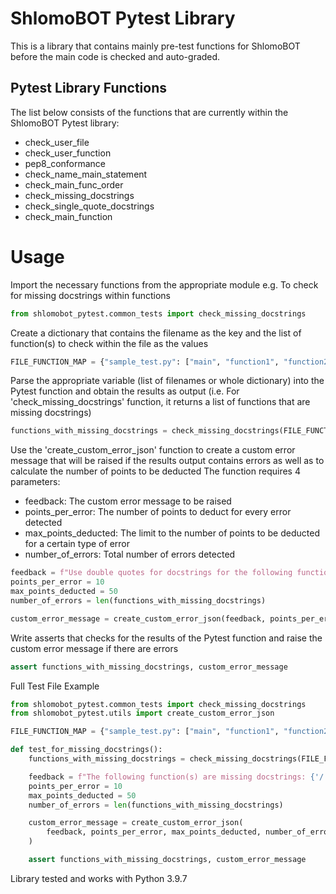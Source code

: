 # ShlomoBOT Pytest Library
This is a library that contains mainly pre-test functions for ShlomoBOT before the main code is checked and auto-graded.

## Pytest Library Functions
The list below consists of the functions that are currently within the ShlomoBOT Pytest library:
* check_user_file
* check_user_function
* pep8_conformance
* check_name_main_statement
* check_main_func_order
* check_missing_docstrings
* check_single_quote_docstrings
* check_main_function

# Usage
Import the necessary functions from the appropriate module
e.g. To check for missing docstrings within functions
```python
from shlomobot_pytest.common_tests import check_missing_docstrings
```

Create a dictionary that contains the filename as the key and the list of function(s) to check within the file as the values
```python
FILE_FUNCTION_MAP = {"sample_test.py": ["main", "function1", "function2"]}
```

Parse the appropriate variable (list of filenames or whole dictionary) into the Pytest function and obtain the results as output (i.e. For 'check_missing_docstrings' function, it returns a list of functions that are missing docstrings)
```python
functions_with_missing_docstrings = check_missing_docstrings(FILE_FUNCTION_MAP)
```

Use the 'create_custom_error_json' function to create a custom error message that will be raised if the results output contains errors as well as to calculate the number of points to be deducted
The function requires 4 parameters:
* feedback: The custom error message to be raised
* points_per_error: The number of points to deduct for every error detected
* max_points_deducted: The limit to the number of points to be deducted for a certain type of error
* number_of_errors: Total number of errors detected
```python
feedback = f"Use double quotes for docstrings for the following function(s): {'/'.join(functions_with_missing_docstrings)}!"
points_per_error = 10
max_points_deducted = 50
number_of_errors = len(functions_with_missing_docstrings)

custom_error_message = create_custom_error_json(feedback, points_per_error, max_points_deducted, number_of_errors)
```

Write asserts that checks for the results of the Pytest function and raise the custom error message if there are errors
```python
assert functions_with_missing_docstrings, custom_error_message
```

Full Test File Example
```python
from shlomobot_pytest.common_tests import check_missing_docstrings
from shlomobot_pytest.utils import create_custom_error_json

FILE_FUNCTION_MAP = {"sample_test.py": ["main", "function1", "function2"]}

def test_for_missing_docstrings():
    functions_with_missing_docstrings = check_missing_docstrings(FILE_FUNCTION_MAP)

    feedback = f"The following function(s) are missing docstrings: {'/'.join(functions_with_missing_docstrings)}!"
    points_per_error = 10
    max_points_deducted = 50
    number_of_errors = len(functions_with_missing_docstrings)

    custom_error_message = create_custom_error_json(
        feedback, points_per_error, max_points_deducted, number_of_errors
    )

    assert functions_with_missing_docstrings, custom_error_message
```

Library tested and works with Python 3.9.7